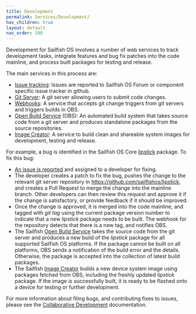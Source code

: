 ```yaml
---
title: Development
permalink: Services/Development/
has_children: true
layout: default
nav_order: 100
---
```


Development for Sailfish OS involves a number of web services to track development tasks, integrate features and bug fix patches into the code mainline, and process built packages for testing and release.

The main services in this process are:

  - [Issue tracking](/Develop/Collaborate#reporting-issues): Issues are reported to Sailfish OS Forum or component specific issue tracker in github.
  - [Git Server](/Services/Development/Sailfish_OS_Source): A git server allowing users to submit code changes.
  - [Webhooks](/Services/Development/Webhooks): A service that accepts git change triggers from git servers and triggers builds in OBS.
  - [Open Build Service](/Services/Development/Open_Build_Service) (OBS): An automated build system that takes source code from a git server and produces standalone packages from the source repositories.
  - [Image Creator](/Services/Development/Image_Creator): A service to build clean and shareable system images for development, testing and release.

For example, a bug is identified in the Sailfish OS Core [lipstick](https://github.com/sailfishos/lipstick) package. To fix this bug:

  - [An issue is reported](/Develop/Collaborate#reporting-issues) and assigned to a developer for fixing.
  - The developer creates a patch to fix the bug, pushes the change to the relevant git server repository in <https://github.com/sailfishos/lipstick>, and creates a Pull Request to merge the change into the mainline branch. Other developers can then review this request and approve it if the change is satisfactory, or provide feedback if it should be improved.
  - Once the change is approved, it is merged into the code mainline, and tagged with *git tag* using the current package version number to indicate that a new *lipstick* package needs to be built. The webhook for the repository detects that there is a new tag, and notifies OBS.
  - The Sailfish [Open Build Service](/Services/Development/Open_Build_Service) takes the source code from the git server and produces a new build of the *lipstick* package for all supported Sailfish OS platforms. If the package cannot be built on all platforms, OBS sends a notification of the build error and the details. Otherwise, the package is accepted into the collection of latest build packages.
  - The Sailfish [Image Creator](/Services/Development/Image_Creator) builds a new device system image using packages fetched from OBS, including the freshly updated *lipstick* package. If the image is successfully built, it is ready to be flashed onto a device for testing or further development.

For more information about filing bugs, and contributing fixes to issues, please see the [Collaborative Development](/Develop/Collaborate) documentation.
